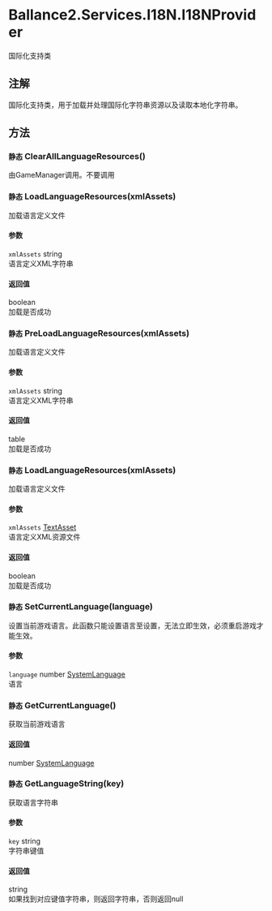 ﻿# Ballance2.Services.I18N.I18NProvider 
国际化支持类

## 注解

国际化支持类，用于加载并处理国际化字符串资源以及读取本地化字符串。


## 方法



### `静态` ClearAllLanguageResources()

由GameManager调用。不要调用



### `静态` LoadLanguageResources(xmlAssets)

加载语言定义文件


#### 参数


`xmlAssets` string <br/>语言定义XML字符串



#### 返回值

boolean <br/>加载是否成功


### `静态` PreLoadLanguageResources(xmlAssets)

加载语言定义文件


#### 参数


`xmlAssets` string <br/>语言定义XML字符串



#### 返回值

table <br/>加载是否成功


### `静态` LoadLanguageResources(xmlAssets)

加载语言定义文件


#### 参数


`xmlAssets` [TextAsset](https://docs.unity3d.com/ScriptReference/TextAsset.html) <br/>语言定义XML资源文件



#### 返回值

boolean <br/>加载是否成功


### `静态` SetCurrentLanguage(language)

设置当前游戏语言。此函数只能设置语言至设置，无法立即生效，必须重启游戏才能生效。


#### 参数


`language` number [SystemLanguage](https://docs.unity3d.com/ScriptReference/SystemLanguage.html)<br/>语言




### `静态` GetCurrentLanguage()

获取当前游戏语言


#### 返回值

number [SystemLanguage](https://docs.unity3d.com/ScriptReference/SystemLanguage.html)<br/>


### `静态` GetLanguageString(key)

获取语言字符串


#### 参数


`key` string <br/>字符串键值



#### 返回值

string <br/>如果找到对应键值字符串，则返回字符串，否则返回null
